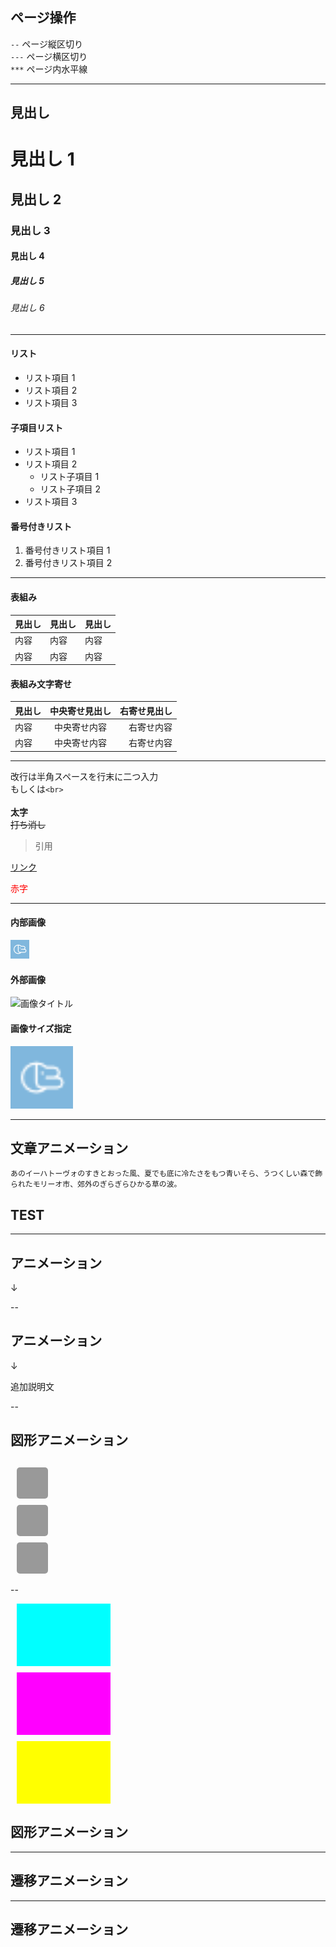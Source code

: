 ## ページ操作

`--` ページ縦区切り  
`---` ページ横区切り  
`***` ページ内水平線

---

## 見出し

# 見出し 1

## 見出し 2

### 見出し 3

#### 見出し 4

##### 見出し 5

###### 見出し 6

---

#### リスト

- リスト項目 1
- リスト項目 2
- リスト項目 3

#### 子項目リスト

- リスト項目 1
- リスト項目 2
  - リスト子項目 1
  - リスト子項目 2
- リスト項目 3

#### 番号付きリスト

1. 番号付きリスト項目 1
2. 番号付きリスト項目 2

---

#### 表組み

| 見出し | 見出し | 見出し |
| ------ | ------ | ------ |
| 内容   | 内容   | 内容   |
| 内容   | 内容   | 内容   |

#### 表組み文字寄せ

| 見出し | 中央寄せ見出し | 右寄せ見出し |
| :----- | :------------: | -----------: |
| 内容   |  中央寄せ内容  |   右寄せ内容 |
| 内容   |  中央寄せ内容  |   右寄せ内容 |

---

改行は半角スペースを行末に二つ入力  
もしくは`<br>`<br>  
**太字**  
~~打ち消し~~  

> 引用

[リンク](https://catch-ball.co.jp/)  

<div style="color: red;">赤字</div>

---

#### 内部画像

![画像タイトル](images/catchball_icon.png)

#### 外部画像

![画像タイトル](https://placehold.jp/100x100.png)

#### 画像サイズ指定

<img alt="画像タイトル" src="images/catchball_icon.png" style="width: 100px;">

---

## 文章アニメーション

```
あのイーハトーヴォのすきとおった風、夏でも底に冷たさをもつ青いそら、うつくしい森で飾られたモリーオ市、郊外のぎらぎらひかる草の波。
```

## TEST

---

<!-- .slide: data-auto-animate -->

## アニメーション

↓

--

<!-- .slide: data-auto-animate -->

## アニメーション

↓

追加説明文

--

<!-- .slide: data-auto-animate -->

## 図形アニメーション

## <div class="r-hstack justify-center"><div data-id="box1" style="background: #999; width: 50px; height: 50px; margin: 10px; border-radius: 5px;" data-auto-animate-target="4"></div><div data-id="box2" style="background: #999; width: 50px; height: 50px; margin: 10px; border-radius: 5px;" data-auto-animate-target="5"></div><div data-id="box3" style="background: #999; width: 50px; height: 50px; margin: 10px; border-radius: 5px;" data-auto-animate-target="6"></div></div>

--

<!-- .slide: data-auto-animate -->

<div class="r-hstack justify-center"><div data-id="box1" data-auto-animate-delay="0" style="background: cyan; width: 150px; height: 100px; margin: 10px;" data-auto-animate-target="0"></div><div data-id="box2" data-auto-animate-delay="0.1" style="background: magenta; width: 150px; height: 100px; margin: 10px;" data-auto-animate-target="1"></div><div data-id="box3" data-auto-animate-delay="0.2" style="background: yellow; width: 150px; height: 100px; margin: 10px;" data-auto-animate-target="2"></div></div>

## 図形アニメーション

---

<!-- .slide: data-transition="zoom" data-transition-speed="fast" -->

## 遷移アニメーション

---

<!-- .slide: data-background-color="#FF4081" -->

## 遷移アニメーション
